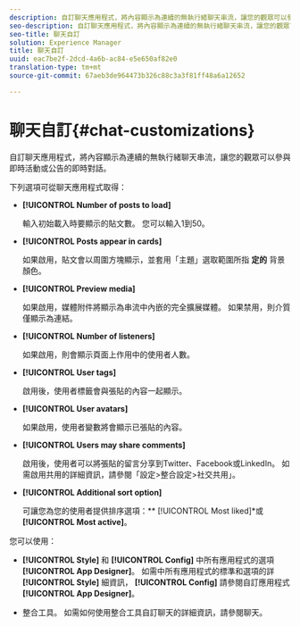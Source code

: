 ```yaml
---
description: 自訂聊天應用程式，將內容顯示為連續的無執行緒聊天串流，讓您的觀眾可以參與即時活動或公告的即時對話。
seo-description: 自訂聊天應用程式，將內容顯示為連續的無執行緒聊天串流，讓您的觀眾可以參與即時活動或公告的即時對話。
seo-title: 聊天自訂
solution: Experience Manager
title: 聊天自訂
uuid: eac7be2f-2dcd-4a6b-ac84-e5e650af82e0
translation-type: tm+mt
source-git-commit: 67aeb3de964473b326c88c3a3f81ff48a6a12652

---
```



# 聊天自訂{#chat-customizations}

自訂聊天應用程式，將內容顯示為連續的無執行緒聊天串流，讓您的觀眾可以參與即時活動或公告的即時對話。



下列選項可從聊天應用程式取得：

* **[!UICONTROL Number of posts to load]**

   輸入初始載入時要顯示的貼文數。 您可以輸入1到50。

* **[!UICONTROL Posts appear in cards]**

   如果啟用，貼文會以周圍方塊顯示，並套用「主題」選取範圍所指 **定的** 背景顏色。

* **[!UICONTROL Preview media]**

   如果啟用，媒體附件將顯示為串流中內嵌的完全擴展媒體。 如果禁用，則介質僅顯示為連結。

* **[!UICONTROL Number of listeners]**

   如果啟用，則會顯示頁面上作用中的使用者人數。

* **[!UICONTROL User tags]**

   啟用後，使用者標籤會與張貼的內容一起顯示。

* **[!UICONTROL User avatars]**

   如果啟用，使用者變數將會顯示已張貼的內容。

* **[!UICONTROL Users may share comments]**

   啟用後，使用者可以將張貼的留言分享到Twitter、Facebook或LinkedIn。 如需啟用共用的詳細資訊，請參閱「設定&gt;整合設定&gt;社交共用」。

* **[!UICONTROL Additional sort option]**

   可讓您為您的使用者提供排序選項：** [!UICONTROL Most liked]*或 **[!UICONTROL Most active]**。

您可以使用：

* **[!UICONTROL Style]** 和 **[!UICONTROL Config]** 中所有應用程式的選項 **[!UICONTROL App Designer]**。 如需中所有應用程式的標準和選項的詳 **[!UICONTROL Style]** 細資訊， **[!UICONTROL Config]** 請參閱自訂應用程式 **[!UICONTROL App Designer]**。

* 整合工具。 如需如何使用整合工具自訂聊天的詳細資訊，請參閱聊天。

